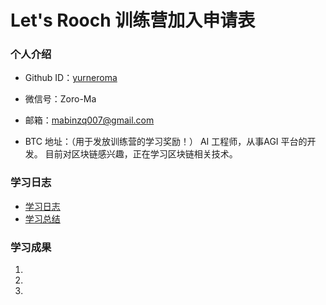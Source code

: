 # Let's Rooch 训练营加入申请表

### 个人介绍

* Github ID：[yurneroma](https://github.com/yurneroma)

* 微信号：Zoro-Ma

* 邮箱：mabinzq007@gmail.com

* BTC 地址：（用于发放训练营的学习奖励！）
AI 工程师，从事AGI 平台的开发。 目前对区块链感兴趣，正在学习区块链相关技术。

### 学习日志

- [学习日志](journal.md)
- [学习总结](summary.md)

### 学习成果

1.

2.

3.
